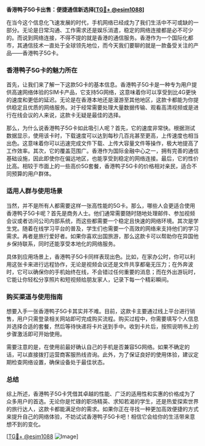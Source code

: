 **香港鸭子5G卡出售：便捷通信新选择[[TG💪+ @esim1088](https://t.me/s/esim1088)]**

在当今这个信息化飞速发展的时代，手机网络已经成为了我们生活中不可或缺的一部分。无论是日常沟通、工作需求还是娱乐消遣，稳定的网络连接都是必不可少的。而说到网络连接，不得不提的就是香港的通信服务。香港作为一个国际化都市，其通信技术一直处于全球领先地位，而今天我们要聊的就是一款备受关注的产品——香港鸭子5G卡。

### 香港鸭子5G卡的魅力所在

首先，让我们来了解一下这款5G卡的基本信息。香港鸭子5G卡是一种专为用户提供高速网络体验的SIM卡产品，它支持5G网络，这意味着你可以享受到比4G更快的速度和更低的延迟。无论是在香港本地还是漫游至其他地区，这款卡都能为你提供稳定且优质的网络服务。对于经常需要处理大量数据传输、观看高清视频或是进行在线会议的人来说，这款卡无疑是最佳的选择。

那么，为什么说香港鸭子5G卡如此吸引人呢？首先，它的速度非常快。根据测试数据显示，使用该卡时，下载速度可以达到每秒几百兆甚至更高，上传速度也相当出色。这意味着你可以迅速完成文件下载、上传大容量文件等操作，极大地提高了工作效率。其次，它的覆盖范围广。香港作为国际金融中心之一，拥有完善的通信基础设施，因此即使你在偏远地区，也能享受到稳定的网络连接。最后，它的性价比高。相较于市面上的一些高价5G套餐，香港鸭子5G卡的价格相对亲民，适合不同预算的用户群体。

### 适用人群与使用场景

当然，并不是所有人都需要这样一张高性能的5G卡。那么，哪些人会更适合使用香港鸭子5G卡呢？首先是商务人士。他们通常需要随时随地处理邮件、参加视频会议或者访问公司内部系统，而这些都需要一个稳定且快速的网络环境。其次是学生党。随着在线学习平台的普及，学生们也需要一个高效的网络来支持他们的学习需求。再者是旅行爱好者。如果你喜欢出国旅游，那么这款卡可以帮助你在异国他乡保持联系，同时还能享受本地化的网络服务。

具体到应用场景上，香港鸭子5G卡同样表现出色。比如，在家办公时，你可以利用这张卡来进行远程协作，无论是视频会议还是文件共享都毫无压力；在外奔波时，它可以确保你的手机始终在线，不会错过任何重要的消息；而在外出游玩时，它能让你轻松分享照片和短视频给朋友家人，记录下每一个精彩瞬间。

### 购买渠道与使用指南

想要入手一张香港鸭子5G卡其实并不难。目前，这款卡主要通过线上平台进行销售，用户只需登录相关网站即可完成购买流程。购买过程中，你需要填写个人信息并选择合适的套餐，然后等待快递将卡片送到手中。收到卡片后，按照说明书上的步骤激活即可开始使用。

需要注意的是，在使用前最好确认自己的手机是否兼容5G网络。如果不确定的话，可以直接拨打运营商客服热线咨询。此外，为了保证良好的使用体验，建议定期检查网络设置，确保设备处于最佳状态。

### 总结

综上所述，香港鸭子5G卡凭借其卓越的性能、广泛的适用性和实惠的价格成为了众多用户的首选。无论你是忙碌的职场精英、求知若渴的学生，还是热爱探索世界的旅行达人，这款卡都能满足你的需求。如果你正在寻找一种更加高效便捷的方式来提升自己的网络体验，不妨试试香港鸭子5G卡吧！相信它会给你的生活带来意想不到的变化。

[[TG💪+ @esim1088](https://t.me/s/esim1088) ![Image](https://i.postimg.cc/4NQfJmqS/Snipaste-2025-05-13-00-14-12.png)]